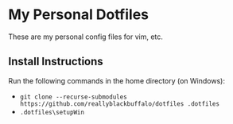 # My Personal Dotfiles
These are my personal config files for vim, etc.

## Install Instructions
Run the following commands in the home directory (on Windows):
- `git clone --recurse-submodules https://github.com/reallyblackbuffalo/dotfiles .dotfiles`
- `.dotfiles\setupWin`
